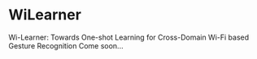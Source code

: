 # WiLearner
Wi-Learner: Towards One-shot Learning for Cross-Domain Wi-Fi based Gesture Recognition
Come soon...
